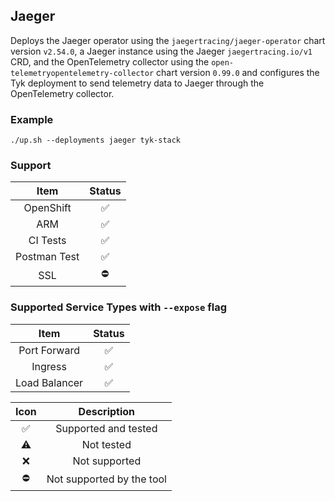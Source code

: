 ## Jaeger
Deploys the Jaeger operator using the `jaegertracing/jaeger-operator` chart
version `v2.54.0`, a Jaeger instance using the Jaeger `jaegertracing.io/v1`
CRD, and the OpenTelemetry collector using the
`open-telemetryopentelemetry-collector` chart version `0.99.0` and configures
the Tyk deployment to send telemetry data to Jaeger through the OpenTelemetry
collector.

### Example
```
./up.sh --deployments jaeger tyk-stack
```

### Support
|     Item     |       Status       |
|:------------:|:------------------:|
|  OpenShift   | :white_check_mark: |
|     ARM      | :white_check_mark: |
|   CI Tests   | :white_check_mark: |
| Postman Test | :white_check_mark: |
|     SSL      |     :no_entry:     |

### Supported Service Types with `--expose` flag
|     Item      |       Status       |
|:-------------:|:------------------:|
| Port Forward  | :white_check_mark: |
|    Ingress    | :white_check_mark: |
| Load Balancer | :white_check_mark: |

|        Icon        |        Description        |
|:------------------:|:-------------------------:|
| :white_check_mark: |   Supported and tested    |
|     :warning:      |        Not tested         |
|        :x:         |       Not supported       |
|     :no_entry:     | Not supported by the tool |
